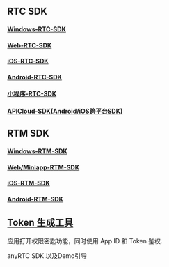 ## RTC SDK
#### [Windows-RTC-SDK](https://github.com/anyRTC/ArWinSDK)
#### [Web-RTC-SDK](https://github.com/anyRTC/ArWebSDK)
#### [iOS-RTC-SDK](https://github.com/anyRTC/AriOSSDK)
#### [Android-RTC-SDK](https://github.com/anyRTC/ArAndroidSDK)
#### [小程序-RTC-SDK](https://github.com/anyRTC/ArMiniappSDK)
#### [APICloud-SDK(Android/iOS跨平台SDK)](https://github.com/anyRTC/ARtcSdkForAPICloud)


## RTM SDK
#### [Windows-RTM-SDK](https://github.com/anyRTC/ArRTM-Win)
#### [Web/Miniapp-RTM-SDK](https://github.com/anyRTC/ArRTM-Web)
#### [iOS-RTM-SDK](https://github.com/anyRTC/ArRTM-iOS)
#### [Android-RTM-SDK](https://github.com/anyRTC/ArRTM-Android)


## [Token 生成工具](https://github.com/anyRTC/Tools/tree/master/DynamicKey/ARDynamicKey)
应用打开权限密匙功能，同时使用 App ID 和 Token 鉴权.

anyRTC SDK 以及Demo引导
